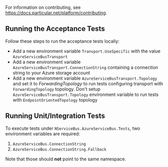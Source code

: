 For information on contributing, see https://docs.particular.net/platform/contributing.

## Running the Acceptance Tests
 
Follow these steps to run the acceptance tests locally:

* Add a new environment variable `Transport.UseSpecific` with the value `AzureServiceBusTransport`
* Add a new environment variable `AzureServiceBusTransport.ConnectionString` containing a connection string to your Azure storage account 
* Add a new environment variable `AzureServiceBusTransport.Topology` and set it to _ForwardingTopology_ to run tests configuring transport with `ForwardingTopology` topology. Don't setup `AzureServiceBusTransport.Topology` environment variable to run tests with `EndpointOrientedTopology` topology


## Running Unit/Integration Tests

To execute tests under `NServiceBus.AzureServiceBus.Tests`, two environment variables are required:

1. `AzureServiceBus.ConnectionString`
1. `AzureServiceBus.ConnectionString.Fallback`

Note that those should **not** point to the same namespace.
